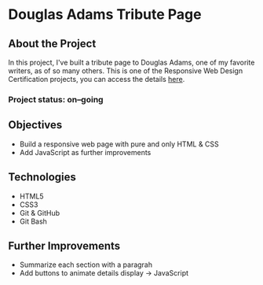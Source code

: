# Douglas Adams Tribute Page

## About the Project
In this project, I've built a tribute page to Douglas Adams, one of my favorite writers, as of so many others. This is one of the Responsive Web Design Certification projects, you can access the details [here](https://www.freecodecamp.org/learn/2022/responsive-web-design/build-a-tribute-page-project/build-a-tribute-page).

### Project status: on&ndash;going

## Objectives
* Build a responsive web page with pure and only HTML & CSS
* Add JavaScript as further improvements

## Technologies
* HTML5
* CSS3
* Git & GitHub
* Git Bash

## Further Improvements
* Summarize each section with a paragrah
* Add buttons to animate details display -> JavaScript 